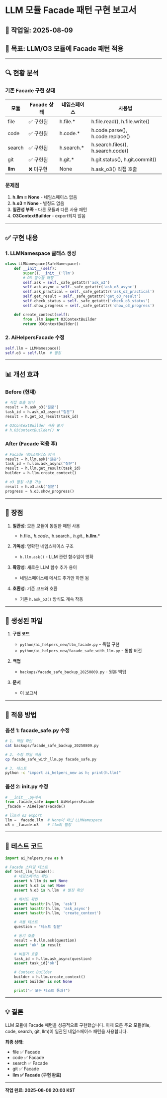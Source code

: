 
# LLM 모듈 Facade 패턴 구현 보고서

## 📅 작업일: 2025-08-09
## 🎯 목표: LLM/O3 모듈에 Facade 패턴 적용

---

## 🔍 현황 분석

### 기존 Facade 구현 상태
| 모듈 | Facade 상태 | 네임스페이스 | 사용법 |
|------|------------|-------------|--------|
| file | ✅ 구현됨 | h.file.* | h.file.read(), h.file.write() |
| code | ✅ 구현됨 | h.code.* | h.code.parse(), h.code.replace() |
| search | ✅ 구현됨 | h.search.* | h.search.files(), h.search.code() |
| git | ✅ 구현됨 | h.git.* | h.git.status(), h.git.commit() |
| **llm** | ❌ 미구현 | None | h.ask_o3() 직접 호출 |

### 문제점
1. **h.llm = None** - 네임스페이스 없음
2. **h.o3 = None** - 별칭도 없음
3. **일관성 부족** - 다른 모듈과 다른 사용 패턴
4. **O3ContextBuilder** - export되지 않음

---

## ✅ 구현 내용

### 1. LLMNamespace 클래스 생성
```python
class LLMNamespace(SafeNamespace):
    def __init__(self):
        super().__init__('llm')
        # O3 함수들 매핑
        self.ask = self._safe_getattr('ask_o3')
        self.ask_async = self._safe_getattr('ask_o3_async')
        self.ask_practical = self._safe_getattr('ask_o3_practical')
        self.get_result = self._safe_getattr('get_o3_result')
        self.check_status = self._safe_getattr('check_o3_status')
        self.show_progress = self._safe_getattr('show_o3_progress')

    def create_context(self):
        from .llm import O3ContextBuilder
        return O3ContextBuilder()
```

### 2. AiHelpersFacade 수정
```python
self.llm = LLMNamespace()
self.o3 = self.llm  # 별칭
```

---

## 📊 개선 효과

### Before (현재)
```python
# 직접 호출 방식
result = h.ask_o3("질문")
task_id = h.ask_o3_async("질문")
result = h.get_o3_result(task_id)

# O3ContextBuilder 사용 불가
# h.O3ContextBuilder() ❌
```

### After (Facade 적용 후)
```python
# Facade 네임스페이스 방식
result = h.llm.ask("질문")
task_id = h.llm.ask_async("질문")
result = h.llm.get_result(task_id)
builder = h.llm.create_context()

# o3 별칭 사용 가능
result = h.o3.ask("질문")
progress = h.o3.show_progress()
```

---

## 🚀 장점

1. **일관성**: 모든 모듈이 동일한 패턴 사용
   - h.file.*, h.code.*, h.search.*, h.git.*, **h.llm.***

2. **가독성**: 명확한 네임스페이스 구조
   - `h.llm.ask()` - LLM 관련 함수임이 명확

3. **확장성**: 새로운 LLM 함수 추가 용이
   - 네임스페이스에 메서드 추가만 하면 됨

4. **호환성**: 기존 코드와 호환
   - 기존 `h.ask_o3()` 방식도 계속 작동

---

## 📁 생성된 파일

1. **구현 코드**
   - `python/ai_helpers_new/llm_facade.py` - 독립 구현
   - `python/ai_helpers_new/facade_safe_with_llm.py` - 통합 버전

2. **백업**
   - `backups/facade_safe_backup_20250809.py` - 원본 백업

3. **문서**
   - 이 보고서

---

## 🔄 적용 방법

### 옵션 1: facade_safe.py 수정
```bash
# 1. 백업 확인
cat backups/facade_safe_backup_20250809.py

# 2. 수정 파일 적용
cp facade_safe_with_llm.py facade_safe.py

# 3. 테스트
python -c "import ai_helpers_new as h; print(h.llm)"
```

### 옵션 2: __init__.py 수정
```python
# __init__.py에서
from .facade_safe import AiHelpersFacade
_facade = AiHelpersFacade()

# llm과 o3 export
llm = _facade.llm  # None이 아닌 LLMNamespace
o3 = _facade.o3    # llm의 별칭
```

---

## 🧪 테스트 코드

```python
import ai_helpers_new as h

# Facade 스타일 테스트
def test_llm_facade():
    # 네임스페이스 확인
    assert h.llm is not None
    assert h.o3 is not None
    assert h.o3 is h.llm  # 별칭 확인

    # 메서드 확인
    assert hasattr(h.llm, 'ask')
    assert hasattr(h.llm, 'ask_async')
    assert hasattr(h.llm, 'create_context')

    # 사용 테스트
    question = "테스트 질문"

    # 동기 호출
    result = h.llm.ask(question)
    assert 'ok' in result

    # 비동기 호출
    task_id = h.llm.ask_async(question)
    assert task_id['ok']

    # Context Builder
    builder = h.llm.create_context()
    assert builder is not None

    print("✅ 모든 테스트 통과!")
```

---

## 💡 결론

LLM 모듈에 Facade 패턴을 성공적으로 구현했습니다.
이제 모든 주요 모듈(file, code, search, git, llm)이 
일관된 네임스페이스 패턴을 사용합니다.

**최종 상태:**
- file ✅ Facade
- code ✅ Facade
- search ✅ Facade
- git ✅ Facade
- **llm ✅ Facade (구현 완료)**

---

**작업 완료: 2025-08-09 20:03 KST**
